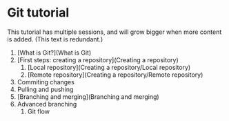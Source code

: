 # Git tutorial #

This tutorial has multiple sessions, and will grow bigger when more content is added. (This text is redundant.)

1. [What is Git?](What is Git)
2. [First steps: creating a repository](Creating a repository)
	1. [Local repository](Creating a repository/Local repository)
	2. [Remote repository](Creating a repository/Remote repository)
3. Commiting changes
4. Pulling and pushing
5. [Branching and merging](Branching and merging)
6. Advanced branching
	1. Git flow


